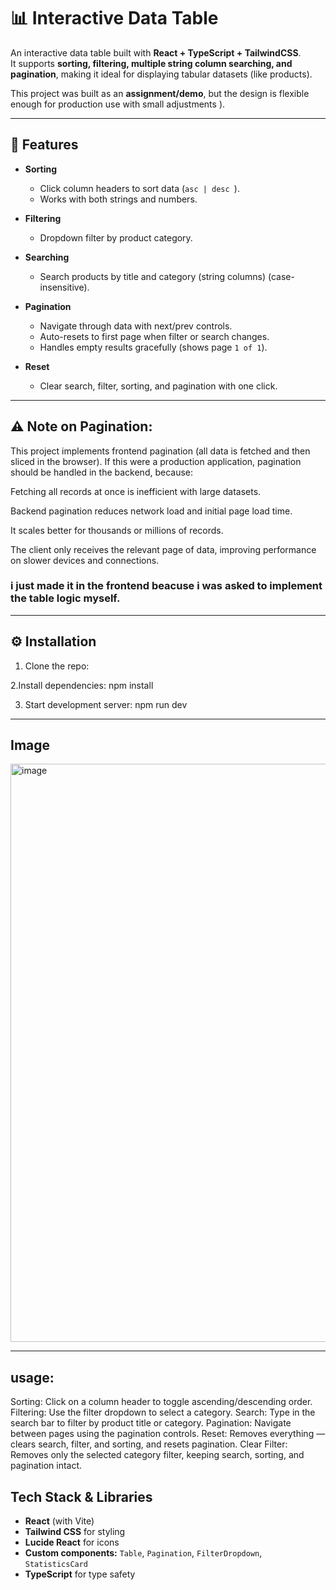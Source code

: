 # 📊 Interactive Data Table

An interactive data table built with **React + TypeScript + TailwindCSS**.  
It supports **sorting, filtering, multiple string column searching, and pagination**, making it ideal for displaying tabular datasets (like products).  

This project was built as an **assignment/demo**, but the design is flexible enough for production use with small adjustments ).

---

## 🚀 Features

- **Sorting**  
  - Click column headers to sort data (`asc | desc `).  
  - Works with both strings and numbers.

- **Filtering**  
  - Dropdown filter by product category.

- **Searching**  
  - Search products by title and category (string columns) (case-insensitive).

- **Pagination**  
  - Navigate through data with next/prev controls.  
  - Auto-resets to first page when filter or search changes.  
  - Handles empty results gracefully (shows page `1 of 1`).  

- **Reset**  
  - Clear search, filter, sorting, and pagination with one click.

---

## ⚠️ Note on Pagination:
This project implements frontend pagination (all data is fetched and then sliced in the browser).
If this were a production application, pagination should be handled in the backend, because:

Fetching all records at once is inefficient with large datasets.

Backend pagination reduces network load and initial page load time.

It scales better for thousands or millions of records.

The client only receives the relevant page of data, improving performance on slower devices and connections.

### i just made it in the frontend beacuse i was asked to implement the table logic myself.
---

## ⚙️ Installation

1. Clone the repo:

2.Install dependencies:
npm install

3. Start development server:
npm run dev

---
## Image

<img width="1920" height="925" alt="image" src="https://github.com/user-attachments/assets/84503ba7-0220-4cb2-ac96-2b9bcf53b8e9" />

---
## usage:

Sorting: Click on a column header to toggle ascending/descending order.
Filtering: Use the filter dropdown to select a category.
Search: Type in the search bar to filter by product title or category.
Pagination: Navigate between pages using the pagination controls.
Reset: Removes everything — clears search, filter, and sorting, and resets pagination.
Clear Filter: Removes only the selected category filter, keeping search, sorting, and pagination intact.

## Tech Stack & Libraries

-  **React** (with Vite)
-  **Tailwind CSS** for styling
-  **Lucide React** for icons
-  **Custom components:** `Table`, `Pagination`, `FilterDropdown`, `StatisticsCard`
-  **TypeScript** for type safety
